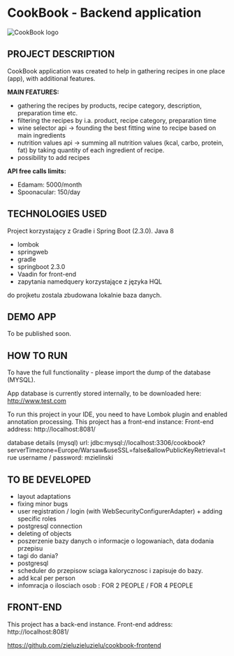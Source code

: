 # CookBook - Backend application
![CookBook logo](https://i.imgur.com/Cd5H84o.png)




## PROJECT DESCRIPTION

CookBook application was created to help in gathering recipes in one place (app), with additional features.

**MAIN FEATURES:**

- gathering the recipes by products, recipe category, description, preparation time etc.
- filtering the recipes by i.a. product, recipe category, preparation time
- wine selector api -> founding the best fitting wine to recipe based on main ingredients
- nutrition values api -> summing all nutrition values (kcal, carbo, protein, fat) by taking quantity of each ingredient of recipe.
- possibility to add recipes


**API free calls limits:**
- Edamam:  5000/month
- Spoonacular: 150/day

## TECHNOLOGIES USED

Project korzystający z Gradle i Spring Boot (2.3.0). Java 8
- lombok
- springweb
- gradle
- springboot 2.3.0
- Vaadin for front-end
- zapytania namedquery korzystające z języka HQL

do projketu zostala zbudowana lokalnie baza danych.


## DEMO APP

To be published soon.

## HOW TO RUN

To have the full functionality - please import the dump of the database (MYSQL).

App database is currently stored internally, to be downloaded here: http://www.test.com

To run this project in your IDE, you need to have Lombok plugin and enabled annotation processing.
This project has a front-end instance:
Front-end address: http://localhost:8081/

database details (mysql)
url: jdbc:mysql://localhost:3306/cookbook?serverTimezone=Europe/Warsaw&useSSL=false&allowPublicKeyRetrieval=true
username / password: mzielinski


## TO BE DEVELOPED

- layout adaptations
- fixing minor bugs
- user registration  / login (with WebSecurityConfigurerAdapter) + adding specific roles 
- postgresql connection
- deleting of objects
- poszerzenie bazy danych o informacje o logowaniach, data dodania przepisu
- tagi do dania?
- postgresql
- scheduler do przepisow sciaga kalorycznosc i zapisuje do bazy.
- add kcal per person
- infomracja o ilosciach osob : FOR 2 PEOPLE / FOR 4 PEOPLE


## FRONT-END

This project has a back-end instance. Front-end address: http://localhost:8081/

https://github.com/zieluzieluzielu/cookbook-frontend

